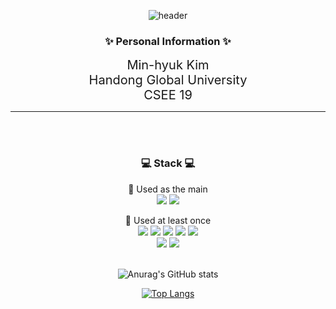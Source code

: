 
  <div align = "center">
    
  ![header](https://capsule-render.vercel.app/api?type=Waving&height=250&text=Welcome&color=84BC61&fontColor=fcf8f9&fontSize=65&animation=fadeIn&fontAlign=50&fontAlignY=38&desc=Minhyuk's%20GitHub%20Profile&descAlignY=55&descAlign=65)
  <br/>
  
  <h3>✨<strong> Personal Information </strong>✨</h3>

  
  <span style = "font-size: 20px;">Min-hyuk Kim<br>Handong Global University<br>CSEE 19</span>

  
  <hr>
  </br>
  </br>
  <h3>💻<strong> Stack </strong>💻</h3>
  
  🌳 Used as the main 
  </br>
  <img src="https://img.shields.io/badge/C-239DFF?style=for-the-badge&logo=c&logoColor=white">
  <img src="https://img.shields.io/badge/C++-00599C?style=for-the-badge&logo=cplusplus&logoColor=white">
  </br>


  🌱 Used at least once 
  </br>
  <img src="https://img.shields.io/badge/JAVA-007396?style=for-the-badge&logo=Java&logoColor=white">
  <img src="https://img.shields.io/badge/javascript-F7DF1E?style=for-the-badge&logo=javascript&logoColor=black">
  <img src="https://img.shields.io/badge/html-E34F26?style=for-the-badge&logo=html5&logoColor=white">
  <img src="https://img.shields.io/badge/css-1572B6?style=for-the-badge&logo=css3&logoColor=white">
  <img src="https://img.shields.io/badge/Sass-CC6699?style=for-the-badge&logo=sass&logoColor=white">
  </br>
  <img src="https://img.shields.io/badge/react-61DAFB?style=for-the-badge&logo=react&logoColor=black">
  <img src="https://img.shields.io/badge/firebase-FFCA28?style=for-the-badge&logo=firebase&logoColor=black">
  </br>
  </br>

 
 ![Anurag's GitHub stats](https://github-readme-stats.vercel.app/api?username=greentea991212&show_icons=true&theme=vue)

 [![Top Langs](https://github-readme-stats.vercel.app/api/top-langs/?username=greentea991212&theme=shadow_green)](https://github.com/anuraghazra/github-readme-stats)
  </div>

